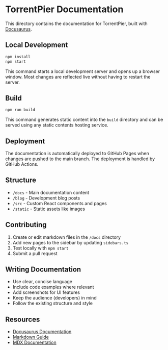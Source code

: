 # TorrentPier Documentation

This directory contains the documentation for TorrentPier, built with [Docusaurus](https://docusaurus.io/).

## Local Development

```bash
npm install
npm start
```

This command starts a local development server and opens up a browser window. Most changes are reflected live without having to restart the server.

## Build

```bash
npm run build
```

This command generates static content into the `build` directory and can be served using any static contents hosting service.

## Deployment

The documentation is automatically deployed to GitHub Pages when changes are pushed to the main branch. The deployment is handled by GitHub Actions.

## Structure

- `/docs` - Main documentation content
- `/blog` - Development blog posts
- `/src` - Custom React components and pages
- `/static` - Static assets like images

## Contributing

1. Create or edit markdown files in the `/docs` directory
2. Add new pages to the sidebar by updating `sidebars.ts`
3. Test locally with `npm start`
4. Submit a pull request

## Writing Documentation

- Use clear, concise language
- Include code examples where relevant
- Add screenshots for UI features
- Keep the audience (developers) in mind
- Follow the existing structure and style

## Resources

- [Docusaurus Documentation](https://docusaurus.io/docs)
- [Markdown Guide](https://www.markdownguide.org/)
- [MDX Documentation](https://mdxjs.com/)
